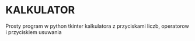 # KALKULATOR
Prosty program w python tkinter kalkulatora z przyciskami liczb, operatorow i przyciskiem usuwania
